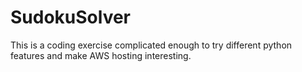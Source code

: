 # SudokuSolver
This is a coding exercise complicated enough to try different python features and make AWS hosting interesting.
